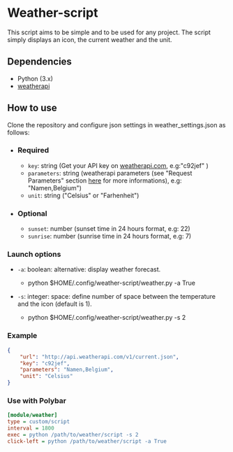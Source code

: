 # Weather-script
This script aims to be simple and to be used for any project.
The script simply displays an icon, the current weather and the unit.
## Dependencies
- Python (3.x)
- [weatherapi](https://www.weatherapi.com/)

## How to use
 Clone the repository and configure json settings in weather_settings.json as follows:
- ### Required
    - `key`: string (Get your API key on [weatherapi.com](https://www.weatherapi.com/), e.g:"c92jef" )
    - `parameters`: string (weatherapi parameters (see "Request Parameters" section [here](https://www.weatherapi.com/docs/) for more informations), e.g: "Namen,Belgium")
    - `unit`: string ("Celsius" or "Farhenheit")
- ### Optional
    - `sunset`: number (sunset time in 24 hours format, e.g: 22)
    - `sunrise`: number (sunrise time in 24 hours format, e.g: 7)

### Launch options
- `-a`: boolean: alternative: display weather forecast.
    - python $HOME/.config/weather-script/weather.py -a True

- `-s`: integer: space: define number of space between the temperature and the icon (default is 1).
    - python $HOME/.config/weather-script/weather.py -s 2

### Example
``` json
{
    "url": "http://api.weatherapi.com/v1/current.json",
    "key": "c92jef",
    "parameters": "Namen,Belgium",
    "unit": "Celsius"
}
```
### Use with Polybar
``` ini
[module/weather]
type = custom/script
interval = 1800
exec = python /path/to/weather/script -s 2
click-left = python /path/to/weather/script -a True
```
